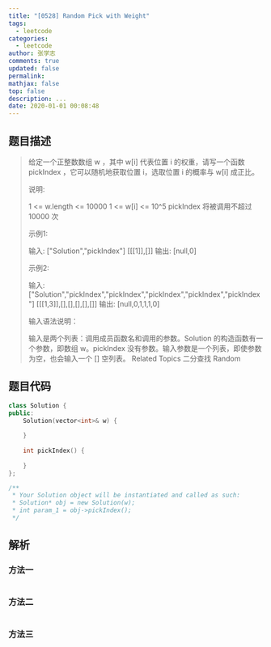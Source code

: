 ```yaml
---
title: "[0528] Random Pick with Weight"
tags:
  - leetcode
categories:
  - leetcode
author: 张学志
comments: true
updated: false
permalink:
mathjax: false
top: false
description: ...
date: 2020-01-01 00:08:48
---
```


## 题目描述

> 给定一个正整数数组 w ，其中 w[i] 代表位置 i 的权重，请写一个函数 pickIndex ，它可以随机地获取位置 i，选取位置 i 的概率与 w[i] 成正比。 
> 
> 说明: 
> 
> 
> 1 <= w.length <= 10000 
> 1 <= w[i] <= 10^5 
> pickIndex 将被调用不超过 10000 次 
> 
> 
> 示例1: 
> 
> 
> 输入: 
> ["Solution","pickIndex"]
> [[[1]],[]]
> 输出: [null,0]
> 
> 
> 示例2: 
> 
> 
> 输入: 
> ["Solution","pickIndex","pickIndex","pickIndex","pickIndex","pickIndex"]
> [[[1,3]],[],[],[],[],[]]
> 输出: [null,0,1,1,1,0] 
> 
> 输入语法说明： 
> 
> 输入是两个列表：调用成员函数名和调用的参数。Solution 的构造函数有一个参数，即数组 w。pickIndex 没有参数。输入参数是一个列表，即使参数为空，也会输入一个 [] 空列表。 
> Related Topics 二分查找 Random

## 题目代码

```cpp
class Solution {
public:
    Solution(vector<int>& w) {
        
    }
    
    int pickIndex() {
        
    }
};

/**
 * Your Solution object will be instantiated and called as such:
 * Solution* obj = new Solution(w);
 * int param_1 = obj->pickIndex();
 */
```

## 解析

### 方法一

```cpp

```

### 方法二

```cpp

```

### 方法三

```cpp

```

